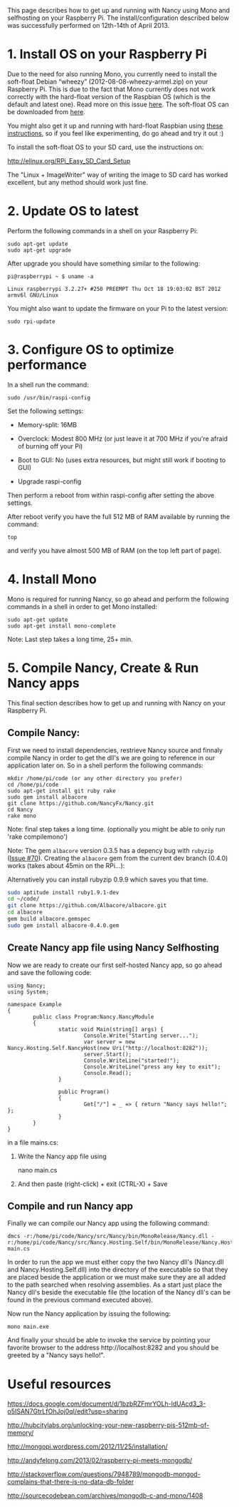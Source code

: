 This page describes how to get up and running with Nancy using Mono and selfhosting on your Raspberry Pi.
The install/configuration described below was successfully performed on 12th-14th of April 2013.

# 1. Install OS on your Raspberry Pi

Due to the need for also running Mono, you currently need to install the soft-float Debian “wheezy” (2012-08-08-wheezy-armel.zip) on your Raspberry Pi. This is due to the fact that Mono currently does not work correctly with the hard-float version of the Raspbian OS (which is the default and latest one). Read more on this issue [here](https://bugzilla.xamarin.com/show_bug.cgi?id=7938). The soft-float OS can be downloaded from [here](http://www.raspberrypi.org/downloads).

You might also get it up and running with hard-float Raspbian using [these instructions](http://www.raspberrypi.org/phpBB3/viewtopic.php?f=34&t=37174), so if you feel like experimenting, do go ahead and try it out :)

To install the soft-float OS to your SD card, use the instructions on:

http://elinux.org/RPi_Easy_SD_Card_Setup

The "Linux + ImageWriter" way of writing the image to SD card has worked excellent, but any method should work just fine.

# 2. Update OS to latest

Perform the following commands in a shell on your Raspberry Pi:

    sudo apt-get update
    sudo apt-get upgrade

After upgrade you should have something similar to the following:

    pi@raspberrypi ~ $ uname -a

    Linux raspberrypi 3.2.27+ #250 PREEMPT Thu Oct 18 19:03:02 BST 2012 armv6l GNU/Linux

You might also want to update the firmware on your Pi to the latest version:

    sudo rpi-update

# 3. Configure OS to optimize performance

In a shell run the command: 

    sudo /usr/bin/raspi-config

Set the following settings:

* Memory-split: 16MB

* Overclock: Modest 800 MHz (or just leave it at 700 MHz if you're afraid of burning off your Pi)

* Boot to GUI: No (uses extra resources, but might still work if booting to GUI)

* Upgrade raspi-config

Then perform a reboot from within raspi-config after setting the above settings.

After reboot verify you have the full 512 MB of RAM available by running the command:

    top

and verify you have almost 500 MB of RAM (on the top left part of page).


# 4. Install Mono

Mono is required for running Nancy, so go ahead and perform the following commands in a shell in order to get Mono installed:

    sudo apt-get update
    sudo apt-get install mono-complete

Note: Last step takes a long time, 25+ min.

# 5. Compile Nancy, Create & Run Nancy apps

This final section describes how to get up and running with Nancy on your Raspberry Pi.

## Compile Nancy:

First we need to install dependencies, restrieve Nancy source and finnaly compile Nancy in order to get the dll's we are going to reference in our application later on. So in a shell perform the following commands:

    mkdir /home/pi/code (or any other directory you prefer)
    cd /home/pi/code
    sudo apt-get install git ruby rake
    sudo gem install albacore
    git clone https://github.com/NancyFx/Nancy.git
    cd Nancy
    rake mono

Note: final step takes a long time. (optionally you might be able to only run 'rake compilemono')

Note: The gem `albacore` version 0.3.5 has a depency bug with `rubyzip` ([Issue #70](https://github.com/Albacore/albacore/issues/70)). Creating the `albacore` gem from the current dev branch (0.4.0) works (takes about 45min on the RPi...):

Alternatively you can install rubyzip 0.9.9 which saves you that time.

``` sh
sudo aptitude install ruby1.9.1-dev
cd ~/code/
git clone https://github.com/Albacore/albacore.git
cd albacore
gem build albacore.gemspec
sudo gem install albacore-0.4.0.gem
```

## Create Nancy app file using Nancy Selfhosting

Now we are ready to create our first self-hosted Nancy app, so go ahead and save the following code:

    using Nancy;
    using System;
    
    namespace Example
    {
            public class Program:Nancy.NancyModule
            {
                    static void Main(string[] args) {
                            Console.Write("Starting server...");
                            var server = new Nancy.Hosting.Self.NancyHost(new Uri("http://localhost:8282"));
                            server.Start();
                            Console.WriteLine("started!");
                            Console.WriteLine("press any key to exit");
                            Console.Read();
                    }
    
                    public Program()
                    {
                            Get["/"] = _ => { return "Nancy says hello!"; };
                    }
            }
    }

in a file mains.cs:

1. Write the Nancy app file using

    nano main.cs

2. And then paste (right-click) + exit (CTRL-X) + Save

## Compile and run Nancy app

Finally we can compile our Nancy app using the following command:

    dmcs -r:/home/pi/code/Nancy/src/Nancy/bin/MonoRelease/Nancy.dll -r:/home/pi/code/Nancy/src/Nancy.Hosting.Self/bin/MonoRelease/Nancy.Hosting.Self.dll main.cs

In order to run the app we must either copy the two Nancy dll's (Nancy.dll and Nancy.Hosting.Self.dll) into the directory of the executable so that they are placed beside the application or we must make sure they are all added to the path searched when resolving assemblies. As a start just place the Nancy dll's beside the executable file (the location of the Nancy dll's can be found in the previous command executed above). 

Now run the Nancy application by issuing the following:

    mono main.exe

And finally your should be able to invoke the service by pointing your favorite browser to the address http://localhost:8282 and you should be greeted by a "Nancy says hello!".

# Useful resources

https://docs.google.com/document/d/1bzbRZFmrYOLh-ldUAcd3_3-o5ISAN7GtrLfOhJoj0qI/edit?usp=sharing

http://hubcitylabs.org/unlocking-your-new-raspberry-pis-512mb-of-memory/

http://mongopi.wordpress.com/2012/11/25/installation/

http://andyfelong.com/2013/02/raspberry-pi-meets-mongodb/

http://stackoverflow.com/questions/7948789/mongodb-mongod-complains-that-there-is-no-data-db-folder

http://sourcecodebean.com/archives/mongodb-c-and-mono/1408



